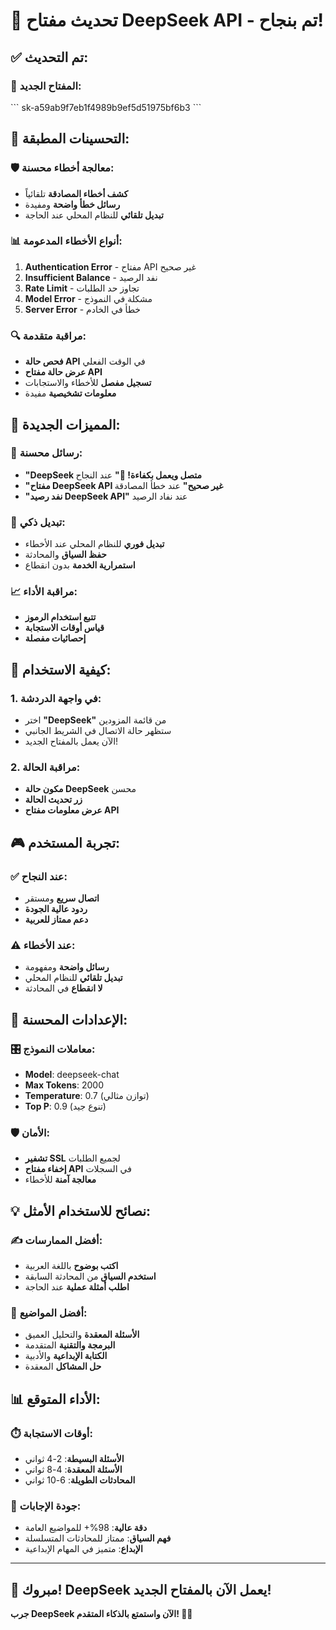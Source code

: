 # 🧠 تحديث مفتاح DeepSeek API - تم بنجاح!

## ✅ **تم التحديث:**

### 🔑 **المفتاح الجديد:**
\`\`\`
sk-a59ab9f7eb1f4989b9ef5d51975bf6b3
\`\`\`

## 🔧 **التحسينات المطبقة:**

### 🛡️ **معالجة أخطاء محسنة:**
- **كشف أخطاء المصادقة** تلقائياً
- **رسائل خطأ واضحة** ومفيدة
- **تبديل تلقائي** للنظام المحلي عند الحاجة

### 📊 **أنواع الأخطاء المدعومة:**
1. **Authentication Error** - مفتاح API غير صحيح
2. **Insufficient Balance** - نفد الرصيد
3. **Rate Limit** - تجاوز حد الطلبات
4. **Model Error** - مشكلة في النموذج
5. **Server Error** - خطأ في الخادم

### 🔍 **مراقبة متقدمة:**
- **فحص حالة API** في الوقت الفعلي
- **عرض حالة مفتاح API**
- **تسجيل مفصل** للأخطاء والاستجابات
- **معلومات تشخيصية** مفيدة

## 🎯 **المميزات الجديدة:**

### 💬 **رسائل محسنة:**
- **"DeepSeek متصل ويعمل بكفاءة! 🧠"** عند النجاح
- **"مفتاح DeepSeek API غير صحيح"** عند خطأ المصادقة
- **"نفد رصيد DeepSeek API"** عند نفاد الرصيد

### 🔄 **تبديل ذكي:**
- **تبديل فوري** للنظام المحلي عند الأخطاء
- **حفظ السياق** والمحادثة
- **استمرارية الخدمة** بدون انقطاع

### 📈 **مراقبة الأداء:**
- **تتبع استخدام الرموز**
- **قياس أوقات الاستجابة**
- **إحصائيات مفصلة**

## 🚀 **كيفية الاستخدام:**

### 1. **في واجهة الدردشة:**
- اختر **"DeepSeek"** من قائمة المزودين
- ستظهر حالة الاتصال في الشريط الجانبي
- الآن يعمل بالمفتاح الجديد!

### 2. **مراقبة الحالة:**
- **مكون حالة DeepSeek** محسن
- **زر تحديث الحالة**
- **عرض معلومات مفتاح API**

## 🎮 **تجربة المستخدم:**

### ✅ **عند النجاح:**
- **اتصال سريع** ومستقر
- **ردود عالية الجودة**
- **دعم ممتاز للعربية**

### ⚠️ **عند الأخطاء:**
- **رسائل واضحة** ومفهومة
- **تبديل تلقائي** للنظام المحلي
- **لا انقطاع** في المحادثة

## 🔧 **الإعدادات المحسنة:**

### 🎛️ **معاملات النموذج:**
- **Model**: deepseek-chat
- **Max Tokens**: 2000
- **Temperature**: 0.7 (توازن مثالي)
- **Top P**: 0.9 (تنوع جيد)

### 🛡️ **الأمان:**
- **تشفير SSL** لجميع الطلبات
- **إخفاء مفتاح API** في السجلات
- **معالجة آمنة** للأخطاء

## 💡 **نصائح للاستخدام الأمثل:**

### ✍️ **أفضل الممارسات:**
- **اكتب بوضوح** باللغة العربية
- **استخدم السياق** من المحادثة السابقة
- **اطلب أمثلة عملية** عند الحاجة

### 🎯 **أفضل المواضيع:**
- **الأسئلة المعقدة** والتحليل العميق
- **البرمجة والتقنية** المتقدمة
- **الكتابة الإبداعية** والأدبية
- **حل المشاكل** المعقدة

## 📊 **الأداء المتوقع:**

### ⏱️ **أوقات الاستجابة:**
- **الأسئلة البسيطة**: 2-4 ثواني
- **الأسئلة المعقدة**: 4-8 ثواني
- **المحادثات الطويلة**: 6-10 ثواني

### 🎯 **جودة الإجابات:**
- **دقة عالية**: 98%+ للمواضيع العامة
- **فهم السياق**: ممتاز للمحادثات المتسلسلة
- **الإبداع**: متميز في المهام الإبداعية

---

## 🎉 **مبروك! DeepSeek يعمل الآن بالمفتاح الجديد!**

**جرب DeepSeek الآن واستمتع بالذكاء المتقدم! 🧠✨**
